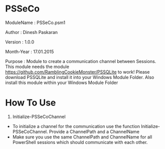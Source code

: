 # PSSeCo

 ModuleName		:	PSSeCo.psm1
 
 Author			:	Dinesh Paskaran 
 
 Version		:	1.0.0
 
 Month-Year		:	17.01.2015
 
 Purpose		:	Module to create a communication channel between 
 					Sessions.
					This module needs the module 
					https://github.com/RamblingCookieMonster/PSSQLite
					to work! 
					Please download PSSQLite and install it into your Windows Module Folder.
					Also install this module within your Windows  Module Folder

# How To Use
1. Initialize-PSSeCoChannel
- To initialize a channel for the communication use the function Initialize-PSSeCoChannel. Provide a ChannelPath and a ChannelName
- Make sure you use the same ChannelPath and ChannelName for all PowerShell sessions which should communicate with each other.
